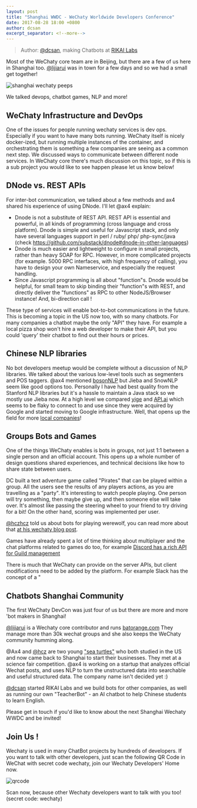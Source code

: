 ```yaml
---
layout: post
title: "Shanghai WWDC - WeChaty Worldwide Developers Conference"
date: 2017-08-28 18:00 +0800
author: dcsan
excerpt_separator: <!--more-->
---
```


> Author: [@dcsan](https://github.com/dcsan), making Chatbots at [RIKAI Labs](http://RIK.ai)

Most of the WeChaty core team are in Beijing, but there are a few of us here in Shanghai too.
[@lijiarui](https://github.com/lijiarui) was in town for a few days and so we had a small get together!

![shanghai wechaty peeps]({{site.baseurl}}/download/2017/dcsan-shanghai-meetup.jpg)

We talked devops, chatbot games, NLP and more!

<!--more-->

## WeChaty Infrastructure and DevOps
One of the issues for people running wechaty services is dev ops. Especially if you want to have many bots running. WeChaty itself is nicely docker-ized, but running multiple instances of the container, and orchestrating them is something a few companies are seeing as a common next step. We discussed ways to communicate between different node services.
In WeChaty core there's much discussion on this topic, so if this is a sub project you would like to see happen please let us know below!


## DNode vs. REST APIs
For inter-bot communication, we talked about a few methods and ax4 shared his experience of using DNode. I'll let @ax4 explain:

* Dnode is not a substitute of REST API.  REST API is essential and powerful, in all kinds of programming (cross language and cross platform). Dnode is simple and useful for Javascript stack, and only have several languages support in perl / ruby/ php/ php-sync/java (check https://github.com/substack/dnode#dnode-in-other-languages)
* Dnode is much easier and lightweight to configure in small projects, rather than heavy SOAP for RPC. However, in more complicated projects (for example. 5000 RPC interfaces, with high frequency of calling),  you have to design your own Nameservice, and especially the request handling.
* Since Javascript programming is all about "function"s. Dnode would be helpful, for small team to skip binding their "function"s with REST, and directly deliver the "functions" as RPC to other NodeJS/Browser instance! And, bi-direction call !

These type of services will enable bot-to-bot communications in the future. This is becoming a topic in the US now too, with so many chatbots. For many companies a chatbot maybe the only "API" they have. For example a local pizza shop won't hire a web developer to make their API, but you could 'query' their chatbot to find out their hours or prices.


## Chinese NLP libraries
No bot developers meetup would be complete without a discussion of NLP libraries. We talked about the various low-level tools such as segmenters and POS taggers. @ax4 mentioned [bosonNLP](http://www.bosonnlp.com/) but Jieba and SnowNLP seem like good options too. Personally I have had best quality from the Stanford NLP libraries but it's a hassle to maintain a Java stack so we mostly use Jieba now.
At a high level we compared [yige](http://www.yige.ai/) and [API.ai](https://api.ai) which seems to be flaky to connect to and use since they were acquired by Google and started moving to Google infrastructure. Well, that opens up the field for more [local companies](http://www.emotibot.com/)!


## Groups Bots and Games
One of the things WeChaty enables is bots in groups, not just 1:1 between a single person and an official account. This opens up a whole number of design questions shared experiences, and technical decisions like how to share state between users.

DC built a text adventure game called "Pirates" that can be played within a group. All the users see the results of any players actions, as you are travelling as a "party". It's interesting to watch people playing. One person will try something, then maybe give up, and then someone else will take over. It's almost like passing the steering wheel to your friend to try driving for a bit! On the other hand, scoring was implemented per user.

[@hczhcz](https://github.com/hczhcz) told us about bots for playing werewolf, you can read more about that [at his wechaty blog post](/2017/07/17/run-your-telegram-bot-with-wechaty.html).

Games have already spent a lot of time thinking about multiplayer and the chat platforms related to games do too, for example [Discord has a rich API for Guild management](https://discordapp.com/developers/docs/resources/guild)

There is much that WeChaty can provide on the server APIs, but client modifications need to be added by the platform. For example Slack has the concept of a "

## Chatbots Shanghai Community
The first WeChaty DevCon was just four of us but there are more and more 'bot makers in Shanghai!

[@lijiarui](https://github.com/lijiarui) is a Wechaty core contributor and runs [batorange.com](http://batorange.com/) They manage more than 30k wechat groups and she also keeps the WeChaty community humming along.

@Ax4 and [@hcz](https://github.com/hczhcz) are two young ["sea turtles"](http://www.newsweek.com/chinese-sea-turtles-return-home-77009) who both studied in the US and now came back to Shanghai to start their businesses. They met at a science fair competition. @ax4 is working on a startup that analyzes official Wechat posts, and uses NLP to turn the unstructured data into searchable and useful structured data. The company name isn't decided yet :)

[@dcsan](https://github.com/dcsan) started RIKAI Labs and we build bots for other companies, as well as running our own "TeacherBot" - an AI chatbot to help Chinese students to learn English.

Please get in touch if you'd like to know about the next Shanghai Wechaty WWDC and be invited!

## Join Us !
Wechaty is used in many ChatBot projects by hundreds of developers. If you want to talk with other developers, just scan the following QR Code in WeChat with secret code wechaty, join our Wechaty Developers' Home now.

![qrcode](https://chatie.io/wechaty/images/bot-qr-code.png)

Scan now, because other Wechaty developers want to talk with you too! (secret code: wechaty)
